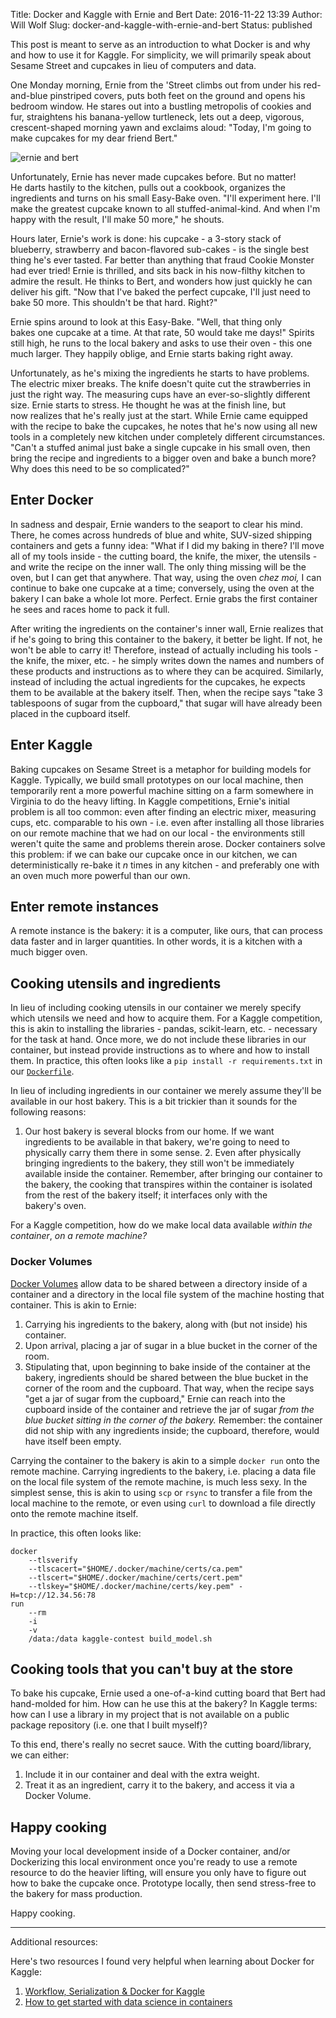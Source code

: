 Title: Docker and Kaggle with Ernie and Bert
Date: 2016-11-22 13:39
Author: Will Wolf
Slug: docker-and-kaggle-with-ernie-and-bert
Status: published

This post is meant to serve as an introduction to what Docker is and why and how to use it for Kaggle. For simplicity, we will primarily speak about Sesame Street and cupcakes in lieu of computers and data.

One Monday morning, Ernie from the 'Street climbs out from under his red-and-blue pinstriped covers, puts both feet on the ground and opens his bedroom window. He stares out into a bustling metropolis of cookies and fur, straightens his banana-yellow turtleneck, lets out a deep, vigorous, crescent-shaped morning yawn and exclaims aloud: "Today, I'm going to make cupcakes for my dear friend Bert."

![ernie and bert]({filename}/images/ernie_and_bert.png)

Unfortunately, Ernie has never made cupcakes before. But no matter! He darts hastily to the kitchen, pulls out a cookbook, organizes the ingredients and turns on his small Easy-Bake oven. "I'll experiment here. I'll make the greatest cupcake known to all stuffed-animal-kind. And when I'm happy with the result, I'll make 50 more," he shouts.

Hours later, Ernie's work is done: his cupcake - a 3-story stack of blueberry, strawberry and bacon-flavored sub-cakes - is the single best thing he's ever tasted. Far better than anything that fraud Cookie Monster had ever tried! Ernie is thrilled, and sits back in his now-filthy kitchen to admire the result. He thinks to Bert, and wonders how just quickly he can deliver his gift. "Now that I've baked the perfect cupcake, I'll just need to bake 50 more. This shouldn't be that hard. Right?"

Ernie spins around to look at this Easy-Bake. "Well, that thing only bakes one cupcake at a time. At that rate, 50 would take me days!" Spirits still high, he runs to the local bakery and asks to use their oven - this one much larger. They happily oblige, and Ernie starts baking right away.

Unfortunately, as he's mixing the ingredients he starts to have problems. The electric mixer breaks. The knife doesn't quite cut the strawberries in just the right way. The measuring cups have an ever-so-slightly different size. Ernie starts to stress. He thought he was at the finish line, but now realizes that he's really just at the start. While Ernie came equipped with the recipe to bake the cupcakes, he notes that he's now using all new tools in a completely new kitchen under completely different circumstances. "Can't a stuffed animal just bake a single cupcake in his small oven, then bring the recipe and ingredients to a bigger oven and bake a bunch more? Why does this need to be so complicated?"

## Enter Docker

In sadness and despair, Ernie wanders to the seaport to clear his mind. There, he comes across hundreds of blue and white, SUV-sized shipping containers and gets a funny idea: "What if I did my baking in there? I'll move all of my tools inside - the cutting board, the knife, the mixer, the utensils - and write the recipe on the inner wall. The only thing missing will be the oven, but I can get that anywhere. That way, using the oven *chez moi,* I can continue to bake one cupcake at a time; conversely, using the oven at the bakery I can bake a whole lot more. Perfect. Ernie grabs the first container he sees and races home to pack it full.

After writing the ingredients on the container's inner wall, Ernie realizes that if he's going to bring this container to the bakery, it better be light. If not, he won't be able to carry it! Therefore, instead of actually including his tools - the knife, the mixer, etc. - he simply writes down the names and numbers of these products and instructions as to where they can be acquired. Similarly, instead of including the actual ingredients for the cupcakes, he expects them to be available at the bakery itself. Then, when the recipe says "take 3 tablespoons of sugar from the cupboard," that sugar will have already been placed in the cupboard itself.

## Enter Kaggle

Baking cupcakes on Sesame Street is a metaphor for building models for Kaggle. Typically, we build small prototypes on our local machine, then temporarily rent a more powerful machine sitting on a farm somewhere in Virginia to do the heavy lifting. In Kaggle competitions, Ernie's initial problem is all too common: even after finding an electric mixer, measuring cups, etc. comparable to his own - i.e. even after installing all those libraries on our remote machine that we had on our local - the environments still weren't quite the same and problems therein arose. Docker containers solve this problem: if we can bake our cupcake once in our kitchen, we can deterministically re-bake it *n* times in any kitchen - and preferably one with an oven much more powerful than our own.

## Enter remote instances

A remote instance is the bakery: it is a computer, like ours, that can process data faster and in larger quantities. In other words, it is a kitchen with a much bigger oven.

## Cooking utensils and ingredients

In lieu of including cooking utensils in our container we merely specify which utensils we need and how to acquire them. For a Kaggle competition, this is akin to installing the libraries - pandas, scikit-learn, etc. - necessary for the task at hand. Once more, we do not include these libraries in our container, but instead provide instructions as to where and how to install them. In practice, this often looks like a `pip install -r requirements.txt` in our [`Dockerfile`](https://docs.docker.com/engine/reference/builder/).

In lieu of including ingredients in our container we merely assume they'll be available in our host bakery. This is a bit trickier than it sounds for the following reasons:

1. Our host bakery is several blocks from our home. If we want ingredients to be available in that bakery, we're going to need to physically carry them there in some sense. 2. Even after physically bringing ingredients to the bakery, they still won't be immediately available inside the container. Remember, after bringing our container to the bakery, the cooking that transpires within the container is isolated from the rest of the bakery itself; it interfaces only with the bakery's oven.

For a Kaggle competition, how do we make local data available *within the container*, *on a remote machine?*

### Docker Volumes

[Docker Volumes](https://boxboat.com/2016/06/18/docker-data-containers-and-named-volumes/) allow data to be shared between a directory inside of a container and a directory in the local file system of the machine hosting that container. This is akin to Ernie:

1. Carrying his ingredients to the bakery, along with (but not inside) his container.
2. Upon arrival, placing a jar of sugar in a blue bucket in the corner of the room.
3. Stipulating that, upon beginning to bake inside of the container at the bakery, ingredients should be shared between the blue bucket in the corner of the room and the cupboard. That way, when the recipe says "get a jar of sugar from the cupboard," Ernie can reach into the cupboard inside of the container and retrieve the jar of sugar *from the blue bucket sitting in the corner of the bakery.* Remember: the container did not ship with any ingredients inside; the cupboard, therefore, would have itself been empty.

Carrying the container to the bakery is akin to a simple `docker run` onto the remote machine. Carrying ingredients to the bakery, i.e. placing a data file on the local file system of the remote machine, is much less sexy. In the simplest sense, this is akin to using `scp` or `rsync` to transfer a file from the local machine to the remote, or even using `curl` to download a file directly onto the remote machine itself.

In practice, this often looks like:

```
docker
    --tlsverify
    --tlscacert="$HOME/.docker/machine/certs/ca.pem"
    --tlscert="$HOME/.docker/machine/certs/cert.pem"
    --tlskey="$HOME/.docker/machine/certs/key.pem" -H=tcp://12.34.56:78
run
    --rm
    -i
    -v
    /data:/data kaggle-contest build_model.sh
```

## Cooking tools that you can't buy at the store

To bake his cupcake, Ernie used a one-of-a-kind cutting board that Bert had hand-molded for him. How can he use this at the bakery? In Kaggle terms: how can I use a library in my project that is not available on a public package repository (i.e. one that I built myself)?

To this end, there's really no secret sauce. With the cutting board/library, we can either:

1. Include it in our container and deal with the extra weight.
2. Treat it as an ingredient, carry it to the bakery, and access it via a Docker Volume.

## Happy cooking

Moving your local development inside of a Docker container, and/or Dockerizing this local environment once you're ready to use a remote resource to do the heavier lifting, will ensure you only have to figure out how to bake the cupcake once. Prototype locally, then send stress-free to the bakery for mass production.

Happy cooking.

---
Additional resources:

Here's two resources I found very helpful when learning about Docker for Kaggle:

1.  [Workflow, Serialization & Docker for Kaggle](https://speakerdeck.com/smly/workflow-serialization-and-docker-for-kaggle)
2.  [How to get started with data science in containers](http://blog.kaggle.com/2016/02/05/how-to-get-started-with-data-science-in-containers/)
